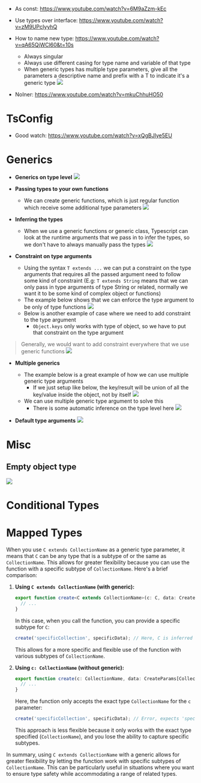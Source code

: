 
- As const: https://www.youtube.com/watch?v=6M9aZzm-kEc
- Use types over interface: https://www.youtube.com/watch?v=zM9UPcIyyhQ
- How to name new type: https://www.youtube.com/watch?v=qA65QjWCl60&t=10s
	- Always singular
	- Always use different casing for type name and variable of that type
	- When generic types has multiple type parameters, give all the parameters a descriptive name and prefix with a T to indicate it's a generic type
	![](https://i.imgur.com/sWV5Zgi.png)

- NoIner: https://www.youtube.com/watch?v=mkuChhuHO50

# TsConfig
- Good watch: https://www.youtube.com/watch?v=xQgBJIye5EU
# Generics
- **Generics on type level**
![](https://i.imgur.com/KjJuWFv.png)
- **Passing types to your own functions**
	- We can create generic functions, which is just regular function which receive some additional type parameters
![](https://i.imgur.com/wWRu0Wz.png)
- **Inferring the types**
	- When we use a generic functions or generic class, Typescript can look at the runtime arguments that we pass in to infer the types, so we don't have to always manually pass the types
![](https://i.imgur.com/N2cvA11.png)

- **Constraint on type arguments**
	- Using the syntax `T extends ...` we can put a constraint on the type arguments that requires all the passed argument need to follow some kind of constraint (E.g: `T extends String` means that we can only pass in type arguments of type String or related, normally we want it to be some kind of complex object or functions)
	- The example below shows that we can enforce the type argument to be only of type functions
![](https://i.imgur.com/7cvQKJg.png)
	- Below is another example of case where we need to add constraint to the type argument
		- `Object.keys` only works with type of object, so we have to put that constraint on the type argument
> Generally, we would want to add constraint everywhere that we use generic functions
![](https://i.imgur.com/IENkSwH.png)

- **Multiple generics**
	- The example below is a great example of how we can use multiple generic type arguments
		- If we just setup like below, the key/result will be union of all the key/value inside the object, not by itself
	![](https://i.imgur.com/Xq3gdIs.png)
	- We can use multiple generic type argument to solve this
		- There is some automatic inference on the type level here
	![](https://i.imgur.com/s2LW9tN.png)

- **Default type arguments**
	![](https://i.imgur.com/etBjFBj.png)

# Misc
## Empty object type
![](https://i.imgur.com/rNByoCj.png)

# Conditional Types

# Mapped Types

When you use `C extends CollectionName` as a generic type parameter, it means that `C` can be any type that is a subtype of or the same as `CollectionName`. This allows for greater flexibility because you can use the function with a specific subtype of `CollectionName`. Here's a brief comparison:

1. **Using `C extends CollectionName` (with generic):**
   ```typescript
   export function create<C extends CollectionName>(c: C, data: CreateParams[C]) {
     // ...
   }
   ```

   In this case, when you call the function, you can provide a specific subtype for `C`:
   ```typescript
   create('specificCollection', specificData); // Here, C is inferred as 'specificCollection'
   ```

   This allows for a more specific and flexible use of the function with various subtypes of `CollectionName`.

2. **Using `c: CollectionName` (without generic):**
   ```typescript
   export function create(c: CollectionName, data: CreateParams[CollectionName]) {
     // ...
   }
   ```

   Here, the function only accepts the exact type `CollectionName` for the `c` parameter:
   ```typescript
   create('specificCollection', specificData); // Error, expects 'specificCollection' to be of type 'CollectionName'
   ```

   This approach is less flexible because it only works with the exact type specified (`CollectionName`), and you lose the ability to capture specific subtypes.

In summary, using `C extends CollectionName` with a generic allows for greater flexibility by letting the function work with specific subtypes of `CollectionName`. This can be particularly useful in situations where you want to ensure type safety while accommodating a range of related types.